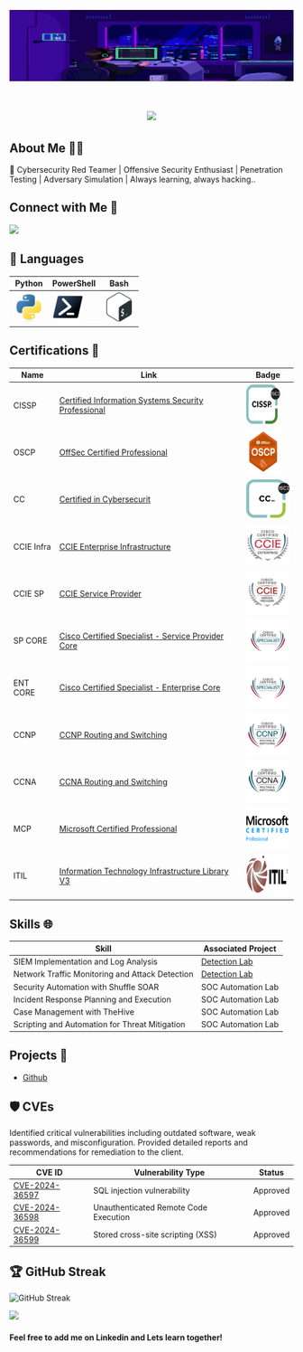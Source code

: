 ![Your Alt Text](assets/aslsec.gif)

<h1 align="center">
    <img src="https://readme-typing-svg.herokuapp.com/?font=Righteous&size=35&center=true&vCenter=true&width=500&height=70&duration=4000&lines=Hi+There!+👋;+I'm+Aslam+Anwar!;" />
</h1>

## About Me 🕵️‍♂️
🔐 Cybersecurity Red Teamer | Offensive Security Enthusiast | Penetration Testing | Adversary Simulation | Always learning, always hacking..

## Connect with Me 🤝
<a href="https://www.linkedin.com/in/aslam-mahimkar-642a74139/" target="_blank"><img src="https://img.shields.io/badge/-LinkedIn-%230077B5?style=for-the-badge&logo=linkedin&logoColor=white" target="_blank"></a> 

 
## 🚀 Languages
| Python | PowerShell | Bash |
|----------|----------|----------|
|  <img src="https://github.com/devicons/devicon/blob/master/icons/python/python-original.svg" title="Python"  alt="Python" width="55" height="55"/> |  <img src="https://github.com/devicons/devicon/blob/master/icons/powershell/powershell-original.svg" title="PowerShell" alt="PowerShell" width="55" height="55"/> |  <img src="https://github.com/devicons/devicon/blob/master/icons/bash/bash-original.svg" title="Bash"  alt="Bash" width="55" height="55"/> |

## Certifications 📑

| Name        | Link                                                                                           | Badge |
|-------------|------------------------------------------------------------------------------------------------|-------|
| CISSP        | [Certified Information Systems Security Professional](https://www.credly.com/badges/8d82a1ec-1772-4861-8b09-1733363294e3/public_url)       | <img src="https://github.com/AslamMahi/AslamMahi/blob/main/assets/CISSP.png" alt="CISSP" width="60" height="75"/> |
| OSCP     | [OffSec Certified Professional](https://api.accredible.com/v1/frontend/credential_website_embed_image/badge/83780661) | <img src="https://github.com/AslamMahi/AslamMahi/blob/main/assets/OSCP.png" alt="OSCP" width="60" height="75"/> |
| CC        | [Certified in Cybersecurit](https://www.credly.com/badges/4101a4a4-4b1c-4a4d-9a77-af1e29e31b70/public_url)                       | <img src="https://github.com/AslamMahi/AslamMahi/blob/main/assets/CC.png" alt="CC" width="80" height="75"/> |
| CCIE Infra       | [CCIE Enterprise Infrastructure](https://www.alteredsecurity.com/redteamlab)                        | <img src="https://github.com/AslamMahi/AslamMahi/blob/main/assets/CCIE INFRA.png" alt="CCIE INFRA" width="80" height="75"/> |
| CCIE SP        | [CCIE Service Provider](https://www.credly.com/badges/7f08548d-ffb9-4872-bb22-16fc0b15534f/public_url)   | <img src="https://github.com/AslamMahi/AslamMahi/blob/main/assets/CCIE SP.png" alt="CCIE SP" width="75" height="75"/> |
| SP CORE     | [Cisco Certified Specialist - Service Provider Core](https://www.credly.com/badges/79dd8fe3-4477-45c8-979c-dd8af93593b0/public_url)            | <img src="https://github.com/AslamMahi/AslamMahi/blob/main/assets/SP CORE.png" alt="SP CORE" width="75" height="75"/> |
| ENT CORE     | [Cisco Certified Specialist - Enterprise Core](https://www.credly.com/badges/c17ea791-0fa8-4abb-830e-c3e0a05b1b4a/public_url)            | <img src="https://github.com/AslamMahi/AslamMahi/blob/main/assets/ENTERP CORE.png" alt="ENTERP CORE" width="75" height="75"/> |
| CCNP     | [CCNP Routing and Switching](https://www.credly.com/badges/23368130-7b49-4211-a63e-45fbc1b44e7f/public_url)            | <img src="https://github.com/AslamMahi/AslamMahi/blob/main/assets/CCNP.png" alt="CCNP" width="75" height="75"/> |
| CCNA      | [CCNA Routing and Switching](https://www.credly.com/badges/adeb8207-08f1-4880-8a94-9fa0de829f13/public_url)            | <img src="https://github.com/AslamMahi/AslamMahi/blob/main/assets/CCNA.png" alt="CCNA" width="75" height="75"/> |
| MCP      | [Microsoft Certified Professional](https://trainingsupport.microsoft.com/en-us/mcp/forum/all/about-microsoft-certified-professional-mcp/91d47cac-31e2-42f1-9cb9-54c533fcf69d)            | <img src="https://github.com/AslamMahi/AslamMahi/blob/main/assets/MCP.png" alt="MCP" width="75" height="75"/> |
| ITIL      | [Information Technology Infrastructure Library V3](https://www.axelos.com/certifications/itil-service-management/itil-4-foundation)            | <img src="https://github.com/AslamMahi/AslamMahi/blob/main/assets/ITIL V3.png" alt="CITIL V3" width="75" height="75"/> |

## Skills 🌐

| Skill                                         | Associated Project         |
|-----------------------------------------------|----------------------------|
| SIEM Implementation and Log Analysis          | <a href="https://google.com">Detection Lab</a>|
| Network Traffic Monitoring and Attack Detection | <a href="https://google.com">Detection Lab</a>|
| Security Automation with Shuffle SOAR         | SOC Automation Lab|
| Incident Response Planning and Execution      | SOC Automation Lab|
| Case Management with TheHive                  | SOC Automation Lab|
| Scripting and Automation for Threat Mitigation | SOC Automation Lab|

## Projects 🚀
- [Github](https://aslsec.github.io)

## 🛡️ CVEs

Identified critical vulnerabilities including outdated software, weak passwords, and misconfiguration. Provided detailed reports and recommendations for remediation to the client.

| CVE ID                                   | Vulnerability Type                        | Status    |
|------------------------------------------|-------------------------------------------|-----------|
| [CVE-2024-36597](https://github.com/AslamMahi/CVE-Aslam-Mahi/blob/main/AEGON%20LIFE%20v1.0%20Life%20Insurance%20Management%20System/CVE-2024-36597) | SQL injection vulnerability              | Approved  |
| [CVE-2024-36598](https://github.com/AslamMahi/CVE-Aslam-Mahi/blob/main/AEGON%20LIFE%20v1.0%20Life%20Insurance%20Management%20System/CVE-2024-36598) | Unauthenticated Remote Code Execution                             | Approved  |
| [CVE-2024-36599](https://github.com/AslamMahi/CVE-Aslam-Mahi/blob/main/AEGON%20LIFE%20v1.0%20Life%20Insurance%20Management%20System/CVE-2024-36599) | Stored cross-site scripting (XSS)            | Approved  |


## 🏆 GitHub Streak
![GitHub Streak](https://github-readme-streak-stats.herokuapp.com/?user=kaliankhe&theme=radical)

[![](https://visitcount.itsvg.in/api?id=AslamMahi&icon=0&color=0)](https://visitcount.itsvg.in)

<!-- Proudly created with GPRM ( https://gprm.itsvg.in ) -->

#### Feel free to add me on Linkedin and Lets learn together!
